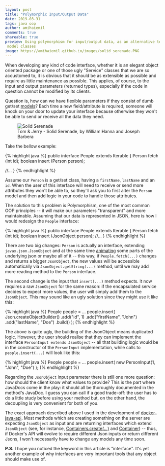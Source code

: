 ```yaml
---
layout: post
title: "Polymorphic Input/Output Data"
date: 2019-03-31
tags: java oop
author: amihaiemil
comments: true
shareable: true
preview: Using polymorphism for input/output data, as an alternative to
 model classes
image: https://amihaiemil.github.io/images/solid_serenade.PNG
---
```


When developing any kind of code interface, whether it is an elegant object oriented package or one of
those ugly "Service" classes that we are so accustomed to, it is obvious that it should be as
extensible as possible and require as little maintenance as possible. This applies, of course,
to the input and output parameters (returned types), especially if the code in question cannot be modified
by its clients.

Question is, how can we have flexible parameters if they consist of dumb get/set [models](https://www.amihaiemil.com/2018/04/17/dolls-and-maquettes.html)? Each time a new field/attribute is required, someone will knock on your door to update your interface because otherwise they won't be able to send or receive all the data they need.

<figure class="articleimg">
 <img src="{{page.image}}" alt="Solid Serenade">
 <figcaption>
 Tom & Jerry - Solid Serenade, by  William Hanna and Joseph Barbera
 </figcaption>
</figure>

Take the bellow example:

{% highlight java %}
public interface People extends Iterable<Person> {
  Person fetch (int id);
  boolean insert (Person person);

  //...
}
{% endhighlight %}

Assume our ``Person`` is a get/set class, having a ``firstName``, ``lastName`` and an ``id``. When the user of this interface will need to receive or send more attributes they won't be able to, so they'll ask you to first alter the ``Person`` model and then add logic in your code to handle those attributes.

The solution to this problem is Polymorphism, one of the most common OOP principles -- it will make our parameters "transparent" and more maintainable. Assuming that our data is represented in JSON, here is how I would redesign the ``People`` interface:

{% highlight java %}
public interface People extends Iterable<Person> {
  Person fetch (int id);
  boolean insert (JsonObject person);
  //...
}
{% endhighlight %}

There are two big changes: ``Person`` is actually an interface, extending ``javax.json.JsonObject`` and at the same time [animating](https://www.amihaiemil.com/2017/09/01/data-should-be-animated-not-represented.html) some parts of the underlying json or maybe all of it -- this way, if ``People.fetch(...)`` changes and returns a bigger ``JsonObject``, the new values will be accessible automatically via ``JsonObject.getString(...)`` method, until we may add more reading method to the ``Person`` interface.

The second change is the input that ``insert(...)`` method expects. It now requires a raw ``JsonObject`` for the same reason: if the encapsulated service decides to expect more values, the user will simply add them to the ``JsonObject``. This may sound like an ugly solution since they might use it like this:

{% highlight java %}
People people = ...
people.insert(
  Json.createObjectBuilder()
      .add("id", 1)
      .add("firstName", "John")
      .add("lastName", "Doe")
      .build()
);
{% endhighlight %}

The above is quite ugly, the building of the JsonObject means duplicated logic. However, the user should realise that they can implement the interface ``PersonInput extends JsonObject`` -- all that building logic would be in the constructor of the ``PersonInput`` implementation, while calls to ``people.insert(...)`` will look like this:

{% highlight java %}
People people = ...
people.insert(
  new PersonInput(1, "John", "Doe")
);
{% endhighlight %}

Regarding the ``JsonObject`` input parameter there is still one more question: how should the client know what values to provide? This is the part where JavaDocs come in the play: it should all be thoroughly documented in the method's JavaDoc. I guess you can call if a good trade-off: the user has to do a little study before using your method but, on the other hand, the decoupling is very convenient for both of you.

The exact approach described above I used in the development of [docker-java-api](https://github.com/amihaiemil/docker-java-api). Most methods which are creating something on the server are expecting ``JsonObject`` as input and are returning interfaces which extend ``JsonObject`` (see, for instance, [Containers.create(...)](https://github.com/amihaiemil/docker-java-api/blob/master/src/main/java/com/amihaiemil/docker/Containers.java#L75) and [Container](https://github.com/amihaiemil/docker-java-api/blob/master/src/main/java/com/amihaiemil/docker/Container.java#L37)) -- thus, if Docker's API will evolve to require different Json inputs or return different Jsons, I won't necessarily have to change any models any time soon.

<b>P.S.</b> I hope you noticed the keyword in this article is "interface". It's yet another example of why interfaces are very important tools that any object should make use of.
